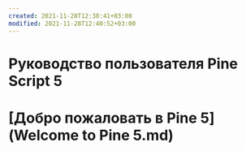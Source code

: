 ```yaml
---
created: 2021-11-28T12:38:41+03:00
modified: 2021-11-28T12:40:52+03:00
---
```


# Руководство пользователя Pine Script 5

# [Добро пожаловать в Pine 5](Welcome to Pine 5.md)
